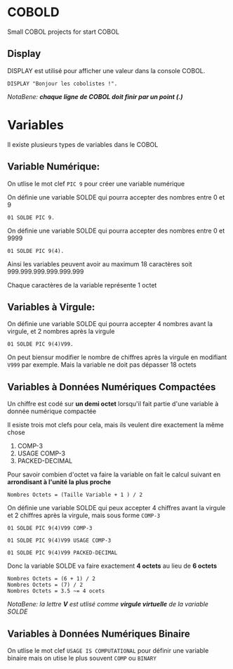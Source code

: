 # COBOLD
Small COBOL projects for start COBOL

## Display

DISPLAY est utilisé pour afficher une valeur dans la console COBOL.

```cobol
DISPLAY "Bonjour les cobolistes !".
```

*NotaBene: **chaque ligne de COBOL doit finir par un point (.)***

# Variables

Il existe plusieurs types de variables dans le COBOL

## Variable Numérique:

On utlise le mot clef ` PIC 9 ` pour créer une variable numérique

On définie une variable SOLDE qui pourra accepter des nombres entre 0 et 9

```cobol
01 SOLDE PIC 9.
```

On définie une variable SOLDE qui pourra accepter des nombres entre 0 et 9999

```cobol
01 SOLDE PIC 9(4).
```

Ainsi les variables peuvent avoir au maximum 18 caractères soit 999.999.999.999.999.999

Chaque caractères de la variable représente 1 octet

## Variables à Virgule:

On définie une variable SOLDE qui pourra accepter 4 nombres avant la virgule, et 2 nombres après la virgule

```cobol
01 SOLDE PIC 9(4)V99.
```

On peut biensur modifier le nombre de chiffres après la virgule en modifiant `V999` par exemple. Mais la variable ne doit pas dépasser 18 octets

## Variables à Données Numériques Compactées

Un chiffre est codé sur **un demi octet** lorsqu'il fait partie d'une variable à donnée numérique compactée

Il esiste trois mot clefs pour cela, mais ils veulent dire exactement la même chose

1. COMP-3
2. USAGE COMP-3
3. PACKED-DECIMAL

Pour savoir combien d'octet va faire la variable on fait le calcul suivant en **arrondisant à l'unité la plus proche**

`Nombres Octets = (Taille Variable + 1 ) / 2`

On définie une variable SOLDE qui peux accepter 4 chiffres avant la virgule et 2 chiffres après la virgule, mais sous forme `COMP-3`

```cobol
01 SOLDE PIC 9(4)V99 COMP-3
```

```cobol
01 SOLDE PIC 9(4)V99 USAGE COMP-3
```


```cobol
01 SOLDE PIC 9(4)V99 PACKED-DECIMAL
```


Donc la variable SOLDE va faire exactement **4 octets** au lieu de **6 octets**

```
Nombres Octets = (6 + 1) / 2
Nombres Octets = (7) / 2
Nombres Octets = 3.5 ~= 4 ocets
````

*NotaBene: la lettre **V** est utlisé comme **virgule virtuelle** de la variable SOLDE*

## Variables à Données Numériques Binaire

On utlise le mot clef `USAGE IS COMPUTATIONAL` pour définir une variable binaire mais on utise le plus souvent `COMP` ou `BINARY`

